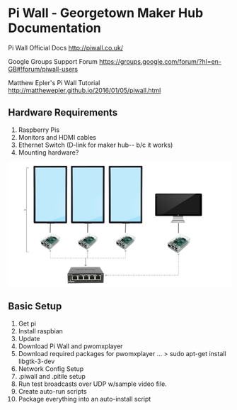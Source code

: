 # Pi Wall - Georgetown Maker Hub Documentation

Pi Wall Official Docs
http://piwall.co.uk/

Google Groups Support Forum
https://groups.google.com/forum/?hl=en-GB#!forum/piwall-users

Matthew Epler's Pi Wall Tutorial
http://matthewepler.github.io/2016/01/05/piwall.html

## Hardware Requirements
1. Raspberry Pis
2. Monitors and HDMI cables
3. Ethernet Switch (D-link for maker hub-- b/c it works)
4. Mounting hardware?

<img src="References/pi-wall_diagram.png" width="900px"/>

## Basic Setup

1. Get pi
2. Install raspbian
3. Update
4. Download Pi Wall and pwomxplayer
5. Download required packages for pwomxplayer
... > sudo apt-get install libgtk-3-dev
6. Network Config Setup
7. .piwall and .pitile setup
8. Run test broadcasts over UDP w/sample video file.
9. Create auto-run scripts
10. Package everything into an auto-install script
